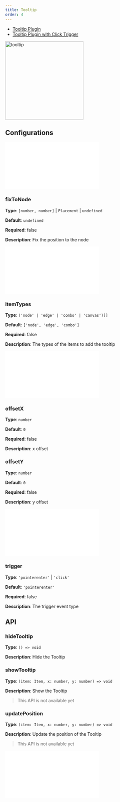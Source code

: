 ```yaml
---
title: Tooltip
order: 4
---
```


- [Tooltip Plugin](/examples/tool/tooltip/#tooltipPlugin)
- [Tooltip Plugin with Click Trigger](/examples/tool/tooltip/#tooltipClick)

<img alt="tooltip" src="https://mdn.alipayobjects.com/huamei_qa8qxu/afts/img/A*-3OpQKiCgHwAAAAAAAAAAAAADmJ7AQ/original" height='250'/>

## Configurations

<embed src="../../common/IPluginBaseConfig.en.md"></embed>

### fixToNode

**Type**: `[number, number]` | `Placement` | `undefined`

**Default**: `undefined`

**Required**: false

**Description**: Fix the position to the node

<embed src="../../common/PluginGetContent.en.md"></embed>

### itemTypes

**Type**: `('node' | 'edge' | 'combo' | 'canvas')[]`

**Default**: `['node', 'edge', 'combo']`

**Required**: false

**Description**: The types of the items to add the tooltip

<embed src="../../common/PluginLoadingContent.en.md"></embed>

### offsetX

**Type**: `number`

**Default**: `0`

**Required**: false

**Description**: x offset

### offsetY

**Type**: `number`

**Default**: `0`

**Required**: false

**Description**: y offset

<embed src="../../common/PluginShouldBegin.en.md"></embed>

### trigger

**Type**: `'pointerenter'` | `'click'`

**Default**: `'pointerenter'`

**Required**: false

**Description**: The trigger event type

## API

### hideTooltip

**Type**: `() => void`

**Description**: Hide the Tooltip

### showTooltip

**Type**: `(item: Item, x: number, y: number) => void`

**Description**: Show the Tooltip

> This API is not available yet

### updatePosition

**Type**: `(item: Item, x: number, y: number) => void`

**Description**: Update the position of the Tooltip

> This API is not available yet

<embed src="../../common/PluginAPIDestroy.en.md"></embed>
